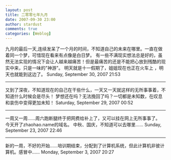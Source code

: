 ```yaml
---
layout: post
title: 二零零七年九月
date: 2007-09-30 23:00
author: stardust
comments: true
categories: [Weblog]
---
```

九月的最后一天,连续发呆了一个月的时间，不知道自己的未来在哪里。一直在做着同一个梦，可惜现在看来有点像是白日梦。
有一些不满现实想法总是好的，虽然无法实现的情况下会让人越来越痛苦！但是最痛苦的还是不能把心放到残酷的现实中来，只是一味的"神游"。
明天就是十一假期了，姐姐现在也正在火车上 ，明天也就能到这边了。
Sunday, September 30, 2007 21:53

<hr />

又到了深夜，不知道现在的自己在干些什么，一天又一天就这样的无所事事着，不知道什么时候会是尽头！
梦想还在吗？无法挽回了吗？一切都是未知数，在叹息和哀伤中变得更加未知！
Saturday, September 29, 2007 00:52

<hr />

一周又一周……周六跑断腿终于把网费给补上了，又可以挂在网上无所事事了。 今天开了zhaohao.name的域名。 中秋、国庆，不知道可以去哪里……
Sunday, September 23, 2007 22:46

<hr />

新的一周，不好的开始……培训期结束，分配到了计算机系统，但此计算机非彼计算机。感冒中……
Monday, September 3, 2007 20:27
